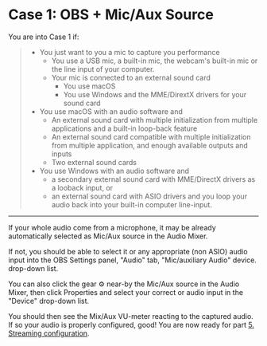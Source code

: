 # Case 1: OBS + Mic/Aux Source

You are into Case 1 if:
> -   You just want to you a mic to capture you performance
>     -   You use a USB mic, a built-in mic, the webcam's built-in mic or the line input of your computer.
>     -   Your mic is connected to an external sound card
>         -   You use macOS
>         -   You use Windows and the MME/DirextX drivers for your sound card
> -   You use macOS with an audio software and
>     -   An external sound card with multiple initialization from multiple applications and a built-in loop-back feature
>     -   An external sound card compatible with multiple initialization from multiple application, and enough available outputs and inputs
>     -   Two external sound cards
> -   You use Windows with an audio software and
>     -   a secondary external sound card with MME/DirectX drivers as a looback input, or
>     -   an external sound card with ASIO drivers and you loop your audio back into your built-in computer line-input.

---

If your whole audio come from a microphone, it may be already
automatically selected as Mic/Aux source in the Audio Mixer.

If not, you should be able to select it or any appropriate (non ASIO)
audio input into the OBS Settings panel, "Audio" tab, "Mic/auxiliary Audio" device.
drop-down list.

You can also click the gear ⚙️ near-by the Mic/Aux source in the Audio
Mixer, then click Properties and select your correct or audio input in
the "Device" drop-down list.

You should then see the Mix/Aux VU-meter reacting to the captured audio.
If so your audio is properly configured, good! You are now ready for
part [5. Streaming configuration](../streaming.md).
